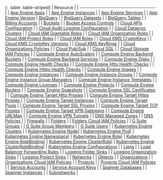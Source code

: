 {: .table .table-striped}
| Resource                                |
| --------------------------------------- |
| [App Engine Apps](https://cloud.google.com/appengine/docs/admin-api/reference/rest/v1/apps) |
| [App Engine Instances](https://cloud.google.com/appengine/docs/admin-api/reference/rest/v1/apps.services.versions.instances) |
| [App Engine Services](https://cloud.google.com/appengine/docs/admin-api/reference/rest/v1/apps.services) |
| [App Engine Version](https://cloud.google.com/appengine/docs/admin-api/reference/rest/v1/apps.services.versions) 
| [BigQuery](https://cloud.google.com/bigquery/docs/reference/rest/v2/) |
| [BigQuery Datasets](https://cloud.google.com/bigquery/docs/reference/rest/v2/datasets) |
| [BigQuery Tables](https://cloud.google.com/bigquery/docs/reference/rest/v2/tables) |
| [Billing Accounts](https://cloud.google.com/billing/reference/rest/v1/billingAccounts) |
| [Buckets](https://cloud.google.com/storage/docs/json_api/v1/buckets#resource) |
| [Bucket Access Controls](https://cloud.google.com/storage/docs/json_api/v1/bucketAccessControls#resource) |
| [Cloud APIs Configuration](https://cloud.google.com/apis/) |
| [Cloud Audit Logging Configuration](https://cloud.google.com/iap/docs/audit-log-howto) |
| [Cloud Dataproc Clusters](https://cloud.google.com/dataproc/docs/reference/rest/v1/projects.regions.clusters) |
| [Cloud IAM Grantable Roles](https://cloud.google.com/iam/reference/rest/v1/roles/queryGrantableRoles) |
| [Cloud IAM Organization Roles](https://cloud.google.com/iam/reference/rest/v1/organizations.roles) |
| [Cloud IAM Project Roles](https://cloud.google.com/iam/reference/rest/v1/projects.roles) |
| [Cloud IAM Roles](https://cloud.google.com/iam/reference/rest/v1/roles) |
| [Cloud KMS CryptoKeys](https://cloud.google.com/kms/docs/reference/rest/v1/projects.locations.keyRings.cryptoKeys) |
| [Cloud KMS CryptoKey Versions](https://cloud.google.com/kms/docs/reference/rest/v1/projects.locations.keyRings.cryptoKeys.cryptoKeyVersions) |
| [Cloud KMS KeyRings](https://cloud.google.com/kms/docs/reference/rest/v1/projects.locations.keyRings) |
| [Cloud Organizations Policies](https://cloud.google.com/resource-manager/reference/rest/v1/Policy) |
| [Cloud Pub/Sub](https://cloud.google.com/pubsub/docs/access-control) |
| [Cloud SQL](https://cloud.google.com/sql/docs/mysql/admin-api/v1beta4/instances#resource) |
| [Cloud Storage IAM Policies](https://cloud.google.com/storage/docs/access-control/iam-reference) |
| [Compute Engine AutoScalers](https://cloud.google.com/compute/docs/reference/rest/v1/autoscalers) |
| [Compute Engine Backend Buckets](https://cloud.google.com/compute/docs/reference/rest/v1/backendBuckets) |
| [Compute Engine Backend Services](https://cloud.google.com/compute/docs/reference/latest/backendServices) |
| [Compute Engine Disks](https://cloud.google.com/compute/docs/reference/latest/disks) |
| [Compute Engine Health Checks](https://cloud.google.com/compute/docs/reference/rest/v1/healthChecks) |
| [Compute Engine Http Health Checks](https://cloud.google.com/compute/docs/reference/rest/v1/httpHealthChecks) |
| [Compute Engine Https Health Checks](https://cloud.google.com/compute/docs/reference/rest/v1/httpsHealthChecks) |
| [Compute Engine Images](https://cloud.google.com/compute/docs/reference/rest/v1/images) |
| [Compute Engine Instances](https://cloud.google.com/compute/docs/reference/latest/instances#resource) |
| [Compute Engine Instance Groups](https://cloud.google.com/compute/docs/reference/latest/instanceGroups#resource) |
| [Compute Engine Instance Group Managers](https://cloud.google.com/compute/docs/reference/latest/instanceGroupManagers) |
| [Compute Engine Instance Templates](https://cloud.google.com/compute/docs/reference/latest/instanceTemplates) |
| [Compute Engine Licenses](https://cloud.google.com/compute/docs/reference/rest/v1/licenses/get) |
| [Compute Engine Projects](https://cloud.google.com/compute/docs/reference/rest/v1/projects) |
| [Compute Engine Routers](https://cloud.google.com/compute/docs/reference/rest/v1/routers) |
| [Compute Engine Snapshots](https://cloud.google.com/compute/docs/reference/latest/snapshots) |
| [Compute Engine SSL Certificates](https://cloud.google.com/compute/docs/reference/rest/v1/sslCertificates) |
| [Compute Engine Target Http Proxies](https://cloud.google.com/compute/docs/reference/rest/v1/targetHttpProxies) |
| [Compute Engine Target Https Proxies](https://cloud.google.com/compute/docs/reference/rest/v1/targetHttpsProxies) |
| [Compute Engine Target Instances](https://cloud.google.com/compute/docs/reference/rest/v1/targetInstances) |
| [Compute Engine Target Pools](https://cloud.google.com/compute/docs/reference/rest/v1/targetPools) |
| [Compute Engine Target SSL Proxies](https://cloud.google.com/compute/docs/reference/rest/v1/targetSslProxies) |
| [Compute Engine Target TCP Proxies](https://cloud.google.com/compute/docs/reference/rest/v1/targetTcpProxies) |
| [Compute Engine Target VPN Gateways](https://cloud.google.com/compute/docs/reference/rest/v1/targetVpnGateways) |
| [Compute Engine URLMap](https://cloud.google.com/compute/docs/reference/rest/v1/urlMaps) |
| [Compute Engine VPN Tunnels](https://cloud.google.com/compute/docs/reference/rest/v1/vpnTunnels) |
| [DNS Managed Zones](https://cloud.google.com/dns/docs/reference/v1/managedZones) |
| [DNS Policies](https://cloud.google.com/dns/docs/reference/v1/) |
| [Firewalls](https://cloud.google.com/compute/docs/reference/latest/firewalls) |
| [Folders](https://cloud.google.com/resource-manager/reference/rest/v2beta1/folders) |
| [Folders Cloud IAM Policies](https://cloud.google.com/iam/reference/rest/v1/Policy) |
| [G Suite Groups](https://developers.google.com/admin-sdk/directory/v1/reference/groups) |
| [G Suite Group Members](https://developers.google.com/admin-sdk/directory/v1/reference/members) |
| [G Suite Users](https://developers.google.com/admin-sdk/directory/v1/reference/users) |
| [Kubernetes Engine Clusters](https://cloud.google.com/kubernetes-engine/docs/reference/rest/) |
| [Kubernetes Engine Node](https://kubernetes.io/docs/concepts/architecture/nodes/)|
| [Kubernetes Engine Pod](https://kubernetes.io/docs/concepts/workloads/pods/pod-lifecycle/)|
| [Kubernetes Engine Namespace](https://kubernetes.io/docs/concepts/overview/working-with-objects/namespaces/)|
| [Kubernetes Engine Role](https://kubernetes.io/docs/reference/access-authn-authz/rbac/)|
| [Kubernetes Engine RoleBinding](https://kubernetes.io/docs/reference/access-authn-authz/rbac/)|
| [Kubernetes Engine ClusterRole](https://kubernetes.io/docs/reference/access-authn-authz/rbac/)|
| [Kubernetes Engine ClusterRoleBinding](https://kubernetes.io/docs/reference/access-authn-authz/rbac/)|
| [Kubernetes Engine Configurations](https://cloud.google.com/kubernetes-engine/docs/reference/rest) |
| [Liens](https://cloud.google.com/resource-manager/reference/rest/v1/liens) |
| [Load Balancer Forwarding Rules](https://cloud.google.com/compute/docs/reference/latest/forwardingRules#resource) |
| [Logging Folder Sinks](https://cloud.google.com/logging/docs/reference/v2/rest/v2/folders.sinks) |
| [Logging Organization Sinks](https://cloud.google.com/logging/docs/reference/v2/rest/v2/organizations.sinks) |
| [Logging Project Sinks](https://cloud.google.com/logging/docs/reference/v2/rest/v2/projects.sinks) |
| [Networks](https://cloud.google.com/compute/docs/reference/rest/v1/networks) |
| [Objects](https://cloud.google.com/storage/docs/json_api/v1/objects) |
| [Organizations](https://cloud.google.com/resource-manager/reference/rest/v1/organizations) |
| [Organizations Cloud IAM Policies](https://cloud.google.com/iam/reference/rest/v1/Policy) |
| [Projects](https://cloud.google.com/resource-manager/reference/rest/v1/projects) |
| [Projects Cloud IAM Policies](https://cloud.google.com/resource-manager/reference/rest/v1beta1/projects/getIamPolicy) |
| [Service Accounts](https://cloud.google.com/iam/reference/rest/v1/projects.serviceAccounts) |
| [Service Account Keys](https://cloud.google.com/iam/reference/rest/v1/projects.serviceAccounts.keys) |
| [Spanner Databases](https://cloud.google.com/spanner/docs/reference/rest/v1/projects.instances.databases) |
| [Spanner Instances](https://cloud.google.com/spanner/docs/reference/rest/v1/projects.instances) |
| [Subnetworks](https://cloud.google.com/compute/docs/reference/rest/v1/subnetworks) |